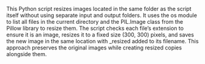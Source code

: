 This Python script resizes images located in the same folder as the script itself without using separate input and output folders. 
It uses the os module to list all files in the current directory and the PIL.Image class from the Pillow library to resize them. 
The script checks each file’s extension to ensure it is an image, resizes it to a fixed size (300, 300) pixels, and saves the new image in the same location with _resized added to its filename. 
This approach preserves the original images while creating resized copies alongside them.
